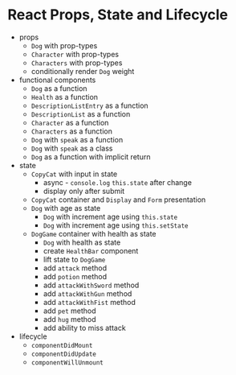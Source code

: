 # React Props, State and Lifecycle

* props
  * `Dog` with prop-types
  * `Character` with prop-types
  * `Characters` with prop-types
  * conditionally render `Dog` weight
* functional components
  * `Dog` as a function
  * `Health` as a function
  * `DescriptionListEntry` as a function
  * `DescriptionList` as a function
  * `Character` as a function
  * `Characters` as a function
  * `Dog` with `speak` as a function
  * `Dog` with `speak` as a class
  * `Dog` as a function with implicit return
* state
  * `CopyCat` with input in state
    * async - `console.log` `this.state` after change
    * display only after submit
  * `CopyCat` container and `Display` and `Form` presentation
  * `Dog` with age as state
    * `Dog` with increment age using `this.state`
    * `Dog` with increment age using `this.setState`
  * `DogGame` container with health as state
    * `Dog` with health as state
    * create `HealthBar` component
    * lift state to `DogGame`
    * add `attack` method
    * add `potion` method
    * add `attackWithSword` method
    * add `attackWithGun` method
    * add `attackWithFist` method
    * add `pet` method
    * add `hug` method
    * add ability to miss attack
* lifecycle
  * `componentDidMount`
  * `componentDidUpdate`
  * `componentWillUnmount`
